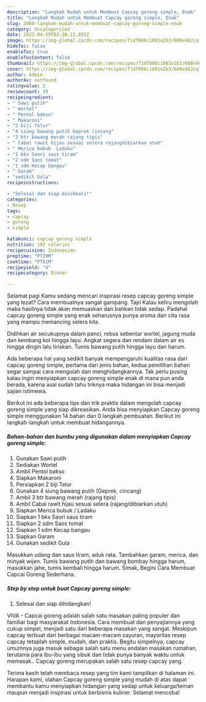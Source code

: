 ```yaml
---
description: "Langkah Mudah untuk Membuat Capcay goreng simple, Enak"
title: "Langkah Mudah untuk Membuat Capcay goreng simple, Enak"
slug: 2060-langkah-mudah-untuk-membuat-capcay-goreng-simple-enak
category: Uncategorized
date: 2022-04-29T03:38:22.855Z
image: https://img-global.cpcdn.com/recipes/f1df086c1001e2b3/680x482cq70/capcay-goreng-simple-foto-resep-utama.jpg
hideToc: false
enableToc: true
enableTocContent: false
thumbnail: https://img-global.cpcdn.com/recipes/f1df086c1001e2b3/680x482cq70/capcay-goreng-simple-foto-resep-utama.jpg
cover: https://img-global.cpcdn.com/recipes/f1df086c1001e2b3/680x482cq70/capcay-goreng-simple-foto-resep-utama.jpg
author: Admin
authorAv: notfound
ratingvalue: 3
reviewcount: 19
recipeingredient:
- " Sawi putih"
- " Wortel"
- " Pentol bakso"
- " Makaroni"
- "2 biji Telur"
- "4 siung bawang putih Geprek cincang"
- "3 btr bawang merah rajang tipis"
- " Cabai rawit hijau sesuai selera rajangdibiarkan utuh"
- " Merica bubuk  Ladaku"
- "1 bks Saori saus tiram"
- "2 sdm Saos tomat"
- "1 sdm Kecap bangau"
- " Garam"
- "sedikit Gula"
recipeinstructions:

- "Selesai dan siap dinikmati!"
categories:
- Resep
tags:
- capcay
- goreng
- simple

katakunci: capcay goreng simple 
nutrition: 192 calories
recipecuisine: Indonesian
preptime: "PT19M"
cooktime: "PT51M"
recipeyield: "4"
recipecategory: Dinner

---
```



Selamat pagi Kamu sedang mencari inspirasi resep capcay goreng simple yang lezat? Cara membuatnya sangat gampang. Tapi Kalau keliru mengolah maka hasilnya tidak akan memuaskan dan bahkan tidak sedap. Padahal capcay goreng simple yang enak seharusnya punya aroma dan cita rasa yang mampu memancing selera kita.


Didihkan air secukupnya dalam panci, rebus sebentar wortel, jagung muda dan kembang kol hingga layu. Angkat segera dan rendam dalam air es hingga dingin lalu tiriskan. Tumis bawang putih hingga layu dan harum.

Ada beberapa hal yang sedikit banyak mempengaruhi kualitas rasa dari capcay goreng simple, pertama dari jenis bahan, kedua pemilihan bahan segar sampai cara mengolah dan menghidangkannya. Tak perlu pusing kalau ingin menyiapkan capcay goreng simple enak di mana pun anda berada, karena asal sudah tahu triknya maka hidangan ini bisa menjadi sajian istimewa.


Berikut ini ada beberapa tips dan trik praktis dalam mengolah capcay goreng simple yang siap dikreasikan. Anda bisa menyiapkan Capcay goreng simple menggunakan 14 bahan dan 0 langkah pembuatan. Berikut ini langkah-langkah untuk membuat hidangannya.

<!--inarticleads1-->

##### Bahan-bahan dan bumbu yang digunakan dalam menyiapkan Capcay goreng simple:

1. Gunakan  Sawi putih
1. Sediakan  Wortel
1. Ambil  Pentol bakso
1. Siapkan  Makaroni
1. Persiapkan 2 biji Telur
1. Gunakan 4 siung bawang putih (Geprek, cincang)
1. Ambil 3 btr bawang merah (rajang tipis)
1. Ambil  Cabai rawit hijau sesuai selera (rajang/dibiarkan utuh)
1. Siapkan  Merica bubuk / Ladaku
1. Siapkan 1 bks Saori saus tiram
1. Siapkan 2 sdm Saos tomat
1. Siapkan 1 sdm Kecap bangau
1. Siapkan  Garam
1. Gunakan sedikit Gula


Masukkan udang dan saus tiram, aduk rata. Tambahkan garam, merica, dan minyak wijen. Tumis bawang putih dan bawang bombay hingga harum, masukkan jahe, tumis kembali hingga harum. Simak, Begini Cara Membuat Capcai Goreng Sederhana. 

<!--inarticleads2-->

##### Step by step untuk buat Capcay goreng simple:


1. Selesai dan siap dihidangkan!

VIVA - Capcai goreng adalah salah satu masakan paling populer dan familiar bagi masyarakat Indonesia. Cara membuat dan penyajiannya yang cukup simpel, menjadi satu dari beberapa masakan yang sangat. Meskipun capcay terbuat dari berbagai macam-macam sayuran, mayoritas resep capcay tetaplah simple, mudah, dan praktis. Begitu simpelnya, capcay umumnya juga masuk sebagai salah satu menu andalan masakan rumahan, terutama para ibu-ibu yang sibuk dan tidak punya banyak waktu untuk memasak.. Capcay goreng merupakan salah satu resep capcay yang. 

Terima kasih telah membaca resep yang tim kami tampilkan di halaman ini. Harapan kami, olahan Capcay goreng simple yang mudah di atas dapat membantu kamu menyiapkan hidangan yang sedap untuk keluarga/teman maupun menjadi inspirasi untuk berbisnis kuliner. Selamat mencoba!
